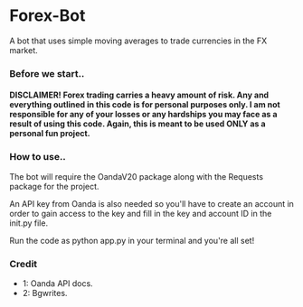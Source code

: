# Forex-Bot
A bot that uses simple moving averages to trade currencies in the FX market.

### Before we start..
#### DISCLAIMER! Forex trading carries a heavy amount of risk. Any and everything outlined in this code is for personal purposes only. I am not responsible for any of your losses or any hardships you may face as a result of using this code. Again, this is meant to be used ONLY as a personal fun project.

### How to use..
The bot will require the OandaV20 package along with the Requests package for the project.

An API key from Oanda is also needed so you'll have to create an account in order to gain access to the key and fill in the key and account ID in the init.py file.

Run the code as python app.py in your terminal and you're all set!

### Credit 
- 1: Oanda API docs.
- 2: Bgwrites.
